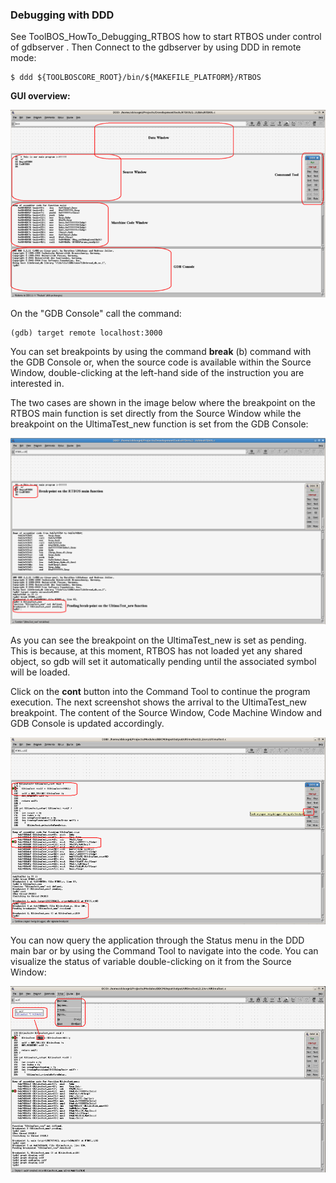 ### Debugging with DDD

See ToolBOS_HowTo_Debugging_RTBOS how to start RTBOS under control of gdbserver .
Then Connect to the gdbserver by using DDD in remote mode:

    $ ddd ${TOOLBOSCORE_ROOT}/bin/${MAKEFILE_PLATFORM}/RTBOS

**GUI overview:** 

![](DDD-Overview.png)

On the "GDB Console" call the command:

    (gdb) target remote localhost:3000

You can set breakpoints by using the command **break** (b) command with the GDB Console or, when the source code is 
available within the Source Window, double-clicking at the left-hand side of the instruction you are interested in.

The two cases are shown in the image below where the breakpoint on the RTBOS main function is set directly from the 
Source Window while the breakpoint on the UltimaTest_new function is set from the GDB Console: 

![](DDD-SettingBreakpoints.png)

As you can see the breakpoint on the UltimaTest_new is set as pending. This is because, at this moment, RTBOS has not
loaded yet any shared object, so gdb will set it automatically pending until the associated symbol will be loaded.

Click on the **cont** button into the Command Tool to continue the program execution. The next screenshot shows the arrival 
to the UltimaTest_new breakpoint. The content of the Source Window, Code Machine Window and GDB Console is updated 
accordingly. 

![](DDD-BreakpointReached.png)

You can now query the application through the Status menu in the DDD main bar or by using the Command Tool to navigate 
into the code. You can visualize the status of variable double-clicking on it from the Source Window: 

![](DDD-DisplayValues.png)

